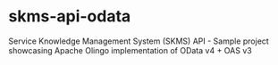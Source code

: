 # skms-api-odata
Service Knowledge Management System (SKMS) API - Sample project showcasing Apache Olingo implementation of OData v4 + OAS v3
